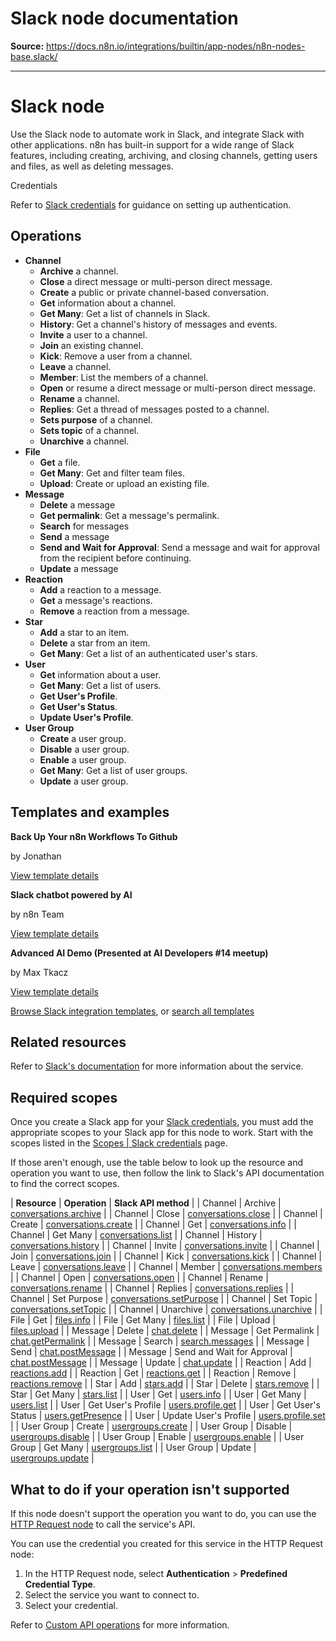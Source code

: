 # Slack node documentation

**Source:** https://docs.n8n.io/integrations/builtin/app-nodes/n8n-nodes-base.slack/

---

# Slack node

Use the Slack node to automate work in Slack, and integrate Slack with other applications. n8n has built-in support for a wide range of Slack features, including creating, archiving, and closing channels, getting users and files, as well as deleting messages.

Credentials

Refer to [Slack credentials](../../credentials/slack/) for guidance on setting up authentication.

## Operations

- **Channel**
  - **Archive** a channel.
  - **Close** a direct message or multi-person direct message.
  - **Create** a public or private channel-based conversation.
  - **Get** information about a channel.
  - **Get Many**: Get a list of channels in Slack.
  - **History**: Get a channel's history of messages and events.
  - **Invite** a user to a channel.
  - **Join** an existing channel.
  - **Kick**: Remove a user from a channel.
  - **Leave** a channel.
  - **Member**: List the members of a channel.
  - **Open** or resume a direct message or multi-person direct message.
  - **Rename** a channel.
  - **Replies**: Get a thread of messages posted to a channel.
  - **Sets purpose** of a channel.
  - **Sets topic** of a channel.
  - **Unarchive** a channel.
- **File**
  - **Get** a file.
  - **Get Many**: Get and filter team files.
  - **Upload**: Create or upload an existing file.
- **Message**
  - **Delete** a message
  - **Get permalink**: Get a message's permalink.
  - **Search** for messages
  - **Send** a message
  - **Send and Wait for Approval**: Send a message and wait for approval from the recipient before continuing.
  - **Update** a message
- **Reaction**
  - **Add** a reaction to a message.
  - **Get** a message's reactions.
  - **Remove** a reaction from a message.
- **Star**
  - **Add** a star to an item.
  - **Delete** a star from an item.
  - **Get Many**: Get a list of an authenticated user's stars.
- **User**
  - **Get** information about a user.
  - **Get Many**: Get a list of users.
  - **Get User's Profile**.
  - **Get User's Status**.
  - **Update User's Profile**.
- **User Group**
  - **Create** a user group.
  - **Disable** a user group.
  - **Enable** a user group.
  - **Get Many**: Get a list of user groups.
  - **Update** a user group.

## Templates and examples

**Back Up Your n8n Workflows To Github**

by Jonathan

[View template details](https://n8n.io/workflows/1534-back-up-your-n8n-workflows-to-github/)

**Slack chatbot powered by AI**

by n8n Team

[View template details](https://n8n.io/workflows/1961-slack-chatbot-powered-by-ai/)

**Advanced AI Demo (Presented at AI Developers #14 meetup)**

by Max Tkacz

[View template details](https://n8n.io/workflows/2358-advanced-ai-demo-presented-at-ai-developers-14-meetup/)

[Browse Slack integration templates](https://n8n.io/integrations/slack/), or [search all templates](https://n8n.io/workflows/)

## Related resources

Refer to [Slack's documentation](https://api.slack.com/) for more information about the service.

## Required scopes

Once you create a Slack app for your [Slack credentials](../../credentials/slack/), you must add the appropriate scopes to your Slack app for this node to work. Start with the scopes listed in the [Scopes | Slack credentials](../../credentials/slack/#scopes) page.

If those aren't enough, use the table below to look up the resource and operation you want to use, then follow the link to Slack's API documentation to find the correct scopes.

| **Resource** | **Operation** | **Slack API method** |
| Channel | Archive | [conversations.archive](https://api.slack.com/methods/conversations.archive) |
| Channel | Close | [conversations.close](https://api.slack.com/methods/conversations.close) |
| Channel | Create | [conversations.create](https://api.slack.com/methods/conversations.create) |
| Channel | Get | [conversations.info](https://api.slack.com/methods/conversations.info) |
| Channel | Get Many | [conversations.list](https://api.slack.com/methods/conversations.list) |
| Channel | History | [conversations.history](https://api.slack.com/methods/conversations.history) |
| Channel | Invite | [conversations.invite](https://api.slack.com/methods/conversations.invite) |
| Channel | Join | [conversations.join](https://api.slack.com/methods/conversations.join) |
| Channel | Kick | [conversations.kick](https://api.slack.com/methods/conversations.kick) |
| Channel | Leave | [conversations.leave](https://api.slack.com/methods/conversations.leave) |
| Channel | Member | [conversations.members](https://api.slack.com/methods/conversations.members) |
| Channel | Open | [conversations.open](https://api.slack.com/methods/conversations.open) |
| Channel | Rename | [conversations.rename](https://api.slack.com/methods/conversations.rename) |
| Channel | Replies | [conversations.replies](https://api.slack.com/methods/conversations.replies) |
| Channel | Set Purpose | [conversations.setPurpose](https://api.slack.com/methods/conversations.setPurpose) |
| Channel | Set Topic | [conversations.setTopic](https://api.slack.com/methods/conversations.setTopic) |
| Channel | Unarchive | [conversations.unarchive](https://api.slack.com/methods/conversations.unarchive) |
| File | Get | [files.info](https://api.slack.com/methods/files.info) |
| File | Get Many | [files.list](https://api.slack.com/methods/files.list) |
| File | Upload | [files.upload](https://api.slack.com/methods/files.upload) |
| Message | Delete | [chat.delete](https://api.slack.com/methods/chat.delete) |
| Message | Get Permalink | [chat.getPermalink](https://api.slack.com/methods/chat.getPermalink) |
| Message | Search | [search.messages](https://api.slack.com/methods/search.messages) |
| Message | Send | [chat.postMessage](https://api.slack.com/methods/chat.postMessage) |
| Message | Send and Wait for Approval | [chat.postMessage](https://api.slack.com/methods/chat.postMessage) |
| Message | Update | [chat.update](https://api.slack.com/methods/chat.update) |
| Reaction | Add | [reactions.add](https://api.slack.com/methods/reactions.add) |
| Reaction | Get | [reactions.get](https://api.slack.com/methods/reactions.get) |
| Reaction | Remove | [reactions.remove](https://api.slack.com/methods/reactions.remove) |
| Star | Add | [stars.add](https://api.slack.com/methods/stars.add) |
| Star | Delete | [stars.remove](https://api.slack.com/methods/stars.remove) |
| Star | Get Many | [stars.list](https://api.slack.com/methods/stars.list) |
| User | Get | [users.info](https://api.slack.com/methods/users.info) |
| User | Get Many | [users.list](https://api.slack.com/methods/users.list) |
| User | Get User's Profile | [users.profile.get](https://api.slack.com/methods/users.profile.get) |
| User | Get User's Status | [users.getPresence](https://api.slack.com/methods/users.getPresence) |
| User | Update User's Profile | [users.profile.set](https://api.slack.com/methods/users.profile.set) |
| User Group | Create | [usergroups.create](https://api.slack.com/methods/usergroups.create) |
| User Group | Disable | [usergroups.disable](https://api.slack.com/methods/usergroups.disable) |
| User Group | Enable | [usergroups.enable](https://api.slack.com/methods/usergroups.enable) |
| User Group | Get Many | [usergroups.list](https://api.slack.com/methods/usergroups.list) |
| User Group | Update | [usergroups.update](https://api.slack.com/methods/usergroups.update) |

## What to do if your operation isn't supported

If this node doesn't support the operation you want to do, you can use the [HTTP Request node](../../core-nodes/n8n-nodes-base.httprequest/) to call the service's API.

You can use the credential you created for this service in the HTTP Request node:

1. In the HTTP Request node, select **Authentication** > **Predefined Credential Type**.
2. Select the service you want to connect to.
3. Select your credential.

Refer to [Custom API operations](../../../custom-operations/) for more information.
